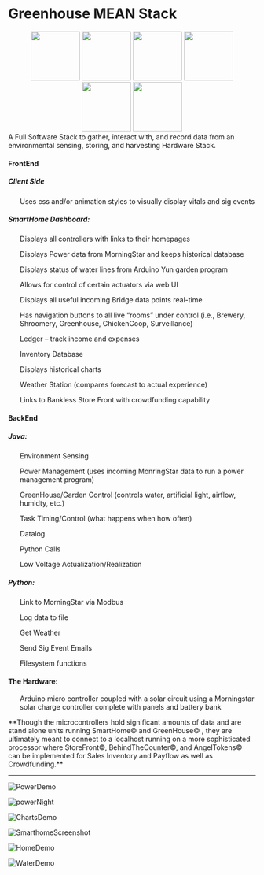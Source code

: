 <div>
	<h1>Greenhouse MEAN Stack</h1>
	<div align="center">
		<img height="100px" width="100px" src="./img/morningstar.png">
		<img height="100px" width="100px" src="./img/arduino.jpg">
		<img height="100px" width="100px" src="./img/java_logo.png">
		<img height="100px" width="100px" src="./img/Python_Logo.png">
		<img height="100px" width="100px" src="./img/html_css_js.png">
		<img height="100px" width="100px" src="./img/html_css_js.png">
	</div>
	<div>A Full Software Stack to gather, interact with, and record data from an environmental sensing, storing, and harvesting Hardware Stack.</div>
	<div>
		<h4>FrontEnd</h4>
		<h5>Client Side</h5>
		<ul>Uses css and/or animation styles to visually display vitals and sig events</ul>
		<p><h5>SmartHome Dashboard:</h5>
			<ul>Displays all controllers with links to their homepages</ul>
			<ul>Displays Power data from MorningStar and keeps historical database</ul>
			<ul>Displays status of water lines from Arduino Yun garden program</ul>
			<ul>Allows for control of certain actuators via web UI</ul>
			<ul>Displays all useful incoming Bridge data points real-time</ul>
			<ul>Has navigation buttons to all live “rooms” under control 
				(i.e., Brewery, Shroomery, Greenhouse, ChickenCoop, Surveillance)</ul>
			<ul>Ledger – track income and expenses</ul>
			<ul>Inventory Database</ul>
			<ul>Displays historical charts</ul>
			<ul>Weather Station (compares forecast to actual experience)</ul>
			<ul>Links to Bankless Store Front with crowdfunding capability</ul>
		</p>
		<h4>BackEnd</h4>
		<p><h5>Java:</h5>
			<ul>Environment Sensing</ul>
			<ul>Power Management (uses incoming MonringStar data to run a power management program)</ul>
			<ul>GreenHouse/Garden Control (controls water, artificial light, airflow, humidty, etc.)</ul>
			<ul>Task Timing/Control (what happens when how often)</ul>
			<ul>Datalog</ul>
			<ul>Python Calls</ul>
			<ul>Low Voltage Actualization/Realization</ul>
		</p>
		<p><h5>Python:</h5>
			<ul>Link to MorningStar via Modbus</ul>
			<ul>Log data to file</ul>
			<ul>Get Weather</ul>
			<ul>Send Sig Event Emails</ul>
			<ul>Filesystem functions</ul>
		</p>
		<p><h4>The Hardware:</h4>
			<ul>Arduino micro controller coupled with a solar circuit using
				a Morningstar solar charge controller complete with panels
				and battery bank
			</ul>
		</p>
	</div>

<div>
**Though the microcontrollers hold significant amounts of data and are stand alone units running SmartHome© and GreenHouse© , they are ultimately meant to connect to a localhost running on a more sophisticated processor where StoreFront©, BehindTheCounter©, and AngelTokens© can be implemented for Sales Inventory and Payflow as well as Crowdfunding.**
</div>

</div>  
<hr/>

![PowerDemo](https://user-images.githubusercontent.com/75486638/134360883-0160120a-41fe-4a07-850f-14e03be9f175.png)

![powerNight](https://user-images.githubusercontent.com/75486638/134360691-9bb2c9de-e3cb-4803-990f-5c536fb11b21.png)

![ChartsDemo](https://user-images.githubusercontent.com/75486638/134360847-09d73560-56ec-49de-848f-7ab9ce15bcd8.png)

![SmarthomeScreenshot](https://user-images.githubusercontent.com/75486638/119382357-eb5cba00-bc8f-11eb-8f67-6b60b4703688.png)

![HomeDemo](https://user-images.githubusercontent.com/75486638/134360854-8baa8306-39c4-4c5b-ab7b-5a7e5d0871df.png)

![WaterDemo](https://user-images.githubusercontent.com/75486638/134360864-7627cc5d-9033-410a-a4c7-f878eb1a0bc8.png)
